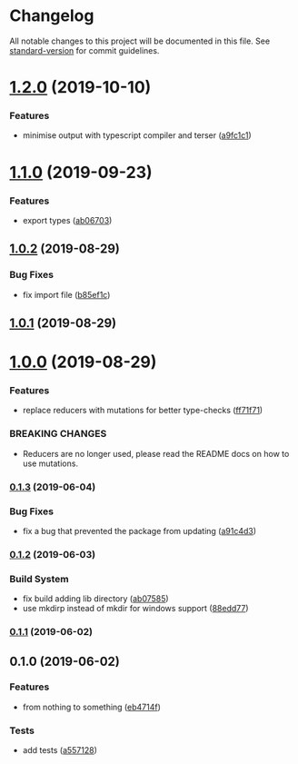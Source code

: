 # Changelog

All notable changes to this project will be documented in this file. See [standard-version](https://github.com/conventional-changelog/standard-version) for commit guidelines.

# [1.2.0](https://github.com/QingqiShi/react-lit-store/compare/v1.1.0...v1.2.0) (2019-10-10)

### Features

- minimise output with typescript compiler and terser ([a9fc1c1](https://github.com/QingqiShi/react-lit-store/commit/a9fc1c1))

# [1.1.0](https://github.com/QingqiShi/react-lit-store/compare/v1.0.2...v1.1.0) (2019-09-23)

### Features

- export types ([ab06703](https://github.com/QingqiShi/react-lit-store/commit/ab06703))

## [1.0.2](https://github.com/QingqiShi/react-lit-store/compare/v1.0.1...v1.0.2) (2019-08-29)

### Bug Fixes

- fix import file ([b85ef1c](https://github.com/QingqiShi/react-lit-store/commit/b85ef1c))

## [1.0.1](https://github.com/QingqiShi/react-lit-store/compare/v1.0.0...v1.0.1) (2019-08-29)

# [1.0.0](https://github.com/QingqiShi/react-lit-store/compare/v0.1.3...v1.0.0) (2019-08-29)

### Features

- replace reducers with mutations for better type-checks ([ff71f71](https://github.com/QingqiShi/react-lit-store/commit/ff71f71))

### BREAKING CHANGES

- Reducers are no longer used, please read the README docs on how to use mutations.

### [0.1.3](https://github.com/QingqiShi/react-lit-store/compare/v0.1.2...v0.1.3) (2019-06-04)

### Bug Fixes

- fix a bug that prevented the package from updating ([a91c4d3](https://github.com/QingqiShi/react-lit-store/commit/a91c4d3))

### [0.1.2](https://github.com/QingqiShi/react-lit-store/compare/v0.1.1...v0.1.2) (2019-06-03)

### Build System

- fix build adding lib directory ([ab07585](https://github.com/QingqiShi/react-lit-store/commit/ab07585))
- use mkdirp instead of mkdir for windows support ([88edd77](https://github.com/QingqiShi/react-lit-store/commit/88edd77))

### [0.1.1](https://github.com/QingqiShi/react-lit-store/compare/v0.1.0...v0.1.1) (2019-06-02)

## 0.1.0 (2019-06-02)

### Features

- from nothing to something ([eb4714f](https://github.com/QingqiShi/react-lit-store/commit/eb4714f))

### Tests

- add tests ([a557128](https://github.com/QingqiShi/react-lit-store/commit/a557128))
